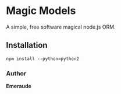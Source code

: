 # Magic Models

A simple, free software magical node.js ORM.

## Installation

	npm install --python=python2

### Author

**Emeraude**
